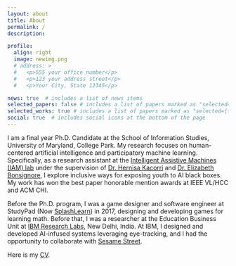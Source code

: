 ```yaml
---
layout: about
title: About
permalink: /
description:

profile:
  align: right
  image: newimg.png
  # address: >
  #   <p>555 your office number</p>
  #   <p>123 your address street</p>
  #   <p>Your City, State 12345</p>

news: true  # includes a list of news items
selected_papers: false # includes a list of papers marked as "selected={true}"
selected_works: true # includes a list of papers marked as "selected={true}"
social: true  # includes social icons at the bottom of the page
---
```

I am a final year Ph.D. Candidate at the School of Information Studies, University of Maryland, College Park. My research focuses on human-centered artificial intelligence and participatory machine learning. Specifically, as a research assistant at the [Intelligent Assistive Machines (IAM) lab](https://iam.umd.edu/) under the supervision of [Dr. Hernisa Kacorri](https://scholar.google.com/citations?user=El-R5MEAAAAJ) and [Dr. Elizabeth Bonsignore](https://www.researchgate.net/profile/Elizabeth-Bonsignore), I explore inclusive ways for exposing youth to AI black boxes. My work has won the best paper honorable mention awards at IEEE VL/HCC and ACM CHI.

Before the Ph.D. program, I was a game designer and software engineer at StudyPad (Now [SplashLearn](https://www.splashlearn.com/)) in 2017, designing and developing games for learning math. Before that, I was a researcher at the Education Business Unit at [IBM Research Labs](https://research.ibm.com/labs/india/), New Delhi, India. At IBM, I designed and developed AI-infused systems leveraging eye-tracking, and I had the opportunity to collaborate with [Sesame Street](https://www.forbes.com/sites/ibm/2016/04/27/how-sesame-street-and-ibm-watson-can-help-re-revolutionize-preschool-learning/?sh=43eac1ba27a2). 

Here is my <a href="https://drive.google.com/file/d/1aHwnQeBTsYSZQjqzq8SV7N06c_nXGbQ4/view?usp=sharing" target="_blank">CV</a>.